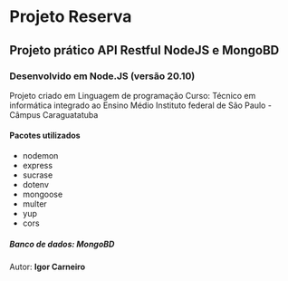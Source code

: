 # Projeto Reserva

## Projeto prático API Restful NodeJS e MongoBD

### Desenvolvido em Node.JS (versão 20.10)

Projeto criado em Linguagem de programação
Curso: Técnico em informática integrado ao Ensino Médio
Instituto federal de São Paulo - Câmpus Caraguatatuba

#### Pacotes utilizados

* nodemon
* express
* sucrase
* dotenv
* mongoose
* multer
* yup
* cors

##### Banco de dados: MongoBD

Autor: **Igor Carneiro**